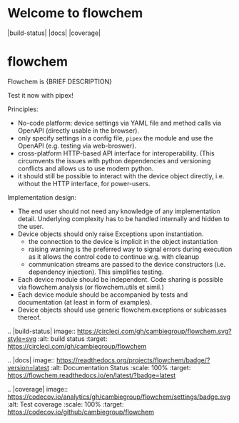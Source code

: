 Welcome to flowchem
===================

|build-status| |docs| |coverage|


# flowchem
Flowchem is {BRIEF DESCRIPTION}




Test it now with pipex!

Principles:
- No-code platform: device settings via YAML file and method calls via OpenAPI (directly usable in the browser).
- only specify settings in a config file, `pipex` the module and use the OpenAPI (e.g. testing via web-broswer).
- cross-platform HTTP-based API interface for interoperability. (This circumvents the issues with python dependencies and versioning conflicts and allows us to use modern python.
- it should still be possible to interact with the device object directly, i.e. without the HTTP interface, for power-users.

Implementation design:
- The end user should not need any knowledge of any implementation detail. Underlying complexity has to be handled internally and hidden to the user. 
- Device objects should only raise Exceptions upon instantiation.
  - the connection to the device is implicit in the object instantiation
  - raising warning is the preferred way to signal errors during execution as it allows the control code to continue w.g. with cleanup
  - communication streams are passed to the device constructors (i.e. dependency injection). This simplifies testing.
- Each device module should be independent. Code sharing is possible via flowchem.analysis (or flowchem.utils et simil.) 
- Each device module should be accompanied by tests and documentation (at least in form of examples).
- Device objects should use generic flowchem.exceptions or sublcasses thereof.


.. |build-status| image:: https://circleci.com/gh/cambiegroup/flowchem.svg?style=svg
    :alt: build status
    :target: https://circleci.com/gh/cambiegroup/flowchem

.. |docs| image:: https://readthedocs.org/projects/flowchem/badge/?version=latest
    :alt: Documentation Status
    :scale: 100%
    :target: https://flowchem.readthedocs.io/en/latest/?badge=latest

.. |coverage| image:: https://codecov.io/analytics/gh/cambiegroup/flowchem/settings/badge.svg
    :alt: Test coverage
    :scale: 100%
    :target: https://codecov.io/github/cambiegroup/flowchem